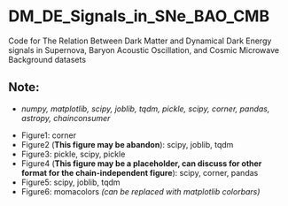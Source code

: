 # DM_DE_Signals_in_SNe_BAO_CMB
Code for The Relation Between Dark Matter and Dynamical Dark Energy signals in Supernova, Baryon Acoustic Oscillation, and Cosmic Microwave Background datasets
##  Note:
- _numpy, matplotlib, scipy, joblib, tqdm, pickle, scipy, corner, pandas, astropy, chainconsumer_

*   Figure1:
corner
*   Figure2 (**This figure may be abandon**):
scipy, joblib, tqdm
*   Figure3: pickle, scipy, pickle
*  Figure4 (**This figure may be a placeholder, can discuss for other format for the chain-independent figure**): 
scipy, corner, pandas
*  Figure5: scipy, joblib, tqdm
*  Figure6: momacolors _(can be replaced with matplotlib colorbars)_
